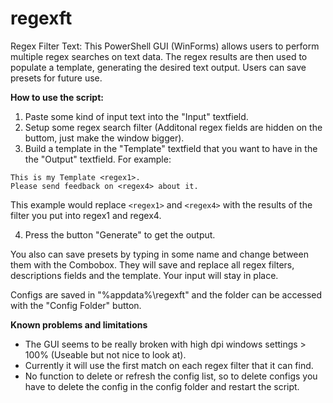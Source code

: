 # regexft
 Regex Filter Text: This PowerShell GUI (WinForms) allows users to perform multiple regex searches on text data. The regex results are then used to populate a template, generating the desired text output. Users can save presets for future use.
 

**How to use the script:**
1. Paste some kind of input text into the "Input" textfield.
2. Setup some regex search filter (Additonal regex fields are hidden on the buttom, just make the window bigger).
3. Build a template in the "Template" textfield that you want to have in the the "Output" textfield. For example:
```
This is my Template <regex1>.
Please send feedback on <regex4> about it.
```
This example would replace `<regex1>` and `<regex4>` with the results of the filter you put into regex1 and regex4.

4. Press the button "Generate" to get the output.

You also can save presets by typing in some name and change between them with the Combobox. They will save and replace all regex filters, descriptions fields and the template. Your input will stay in place.

Configs are saved in "%appdata%\regexft" and the folder can be accessed with the "Config Folder" button.

**Known problems and limitations**
- The GUI seems to be really broken with high dpi windows settings > 100% (Useable but not nice to look at).
- Currently it will use the first match on each regex filter that it can find.
- No function to delete or refresh the config list, so to delete configs you have to delete the config in the config folder and restart the script.
